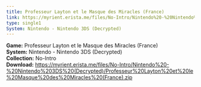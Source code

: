 ```yaml
---
title: Professeur Layton et le Masque des Miracles (France)
link: https://myrient.erista.me/files/No-Intro/Nintendo%20-%20Nintendo%203DS%20(Decrypted)/Professeur%20Layton%20et%20le%20Masque%20des%20Miracles%20(France).zip
type: single1
System: Nintendo - Nintendo 3DS (Decrypted)
---
```

<b>Game:</b> Professeur Layton et le Masque des Miracles (France)<br>
<b>System:</b> Nintendo - Nintendo 3DS (Decrypted)<br>
<b>Collection:</b> No-Intro<br>
<b>Download:</b> https://myrient.erista.me/files/No-Intro/Nintendo%20-%20Nintendo%203DS%20(Decrypted)/Professeur%20Layton%20et%20le%20Masque%20des%20Miracles%20(France).zip